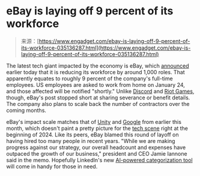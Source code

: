 <!--yml
category: 未分类
date: 2024-05-27 15:05:38
-->

# eBay is laying off 9 percent of its workforce

> 来源：[https://www.engadget.com/ebay-is-laying-off-9-percent-of-its-workforce-035136287.html](https://www.engadget.com/ebay-is-laying-off-9-percent-of-its-workforce-035136287.html)

The latest tech giant impacted by the economy is eBay, which [announced](https://www.ebayinc.com/stories/news/ensuring-ebays-long-term-success/) earlier today that it is reducing its workforce by around 1,000 roles. That apparently equates to roughly 9 percent of the company's full-time employees. US employees are asked to work from home on January 24, and those affected will be notified "shortly." Unlike [Discord](https://www.engadget.com/discord-lays-off-170-workers-in-latest-round-of-cuts-211541127.html) and [Riot Games](https://www.engadget.com/riot-games-is-laying-off-11-percent-of-its-workforce-globally-022034243.html), though, eBay's post stopped short at sharing severance or benefit details. The company also plans to scale back the number of contractors over the coming months.

eBay's impact scale matches that of [Unity](https://www.engadget.com/unity-is-cutting-a-quarter-of-its-workforce-074331467.html) and [Google](https://www.engadget.com/google-ceo-says-more-layoffs-expected-throughout-the-year-in-internal-memo-044016588.html) from earlier this month, which doesn't paint a pretty picture for the [tech scene](https://www.engadget.com/linkedins-new-ai-feature-helps-people-find-jobs-by-grouping-them-into-tailored-categories-104032853.html) right at the beginning of 2024\. Like its peers, eBay blamed this round of layoff on having hired too many people in recent years. "While we are making progress against our strategy, our overall headcount and expenses have outpaced the growth of our business," president and CEO Jamie Iannone said in the memo. Hopefully LinkedIn's new [AI-powered categorization tool](https://www.engadget.com/linkedins-new-ai-feature-helps-people-find-jobs-by-grouping-them-into-tailored-categories-104032853.html) will come in handy for those in need.